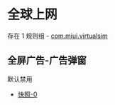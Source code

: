# 全球上网

存在 1 规则组 - [com.miui.virtualsim](/src/apps/com.miui.virtualsim.ts)

## 全屏广告-广告弹窗

默认禁用

- [快照-0](https://i.gkd.li/import/13238467)
